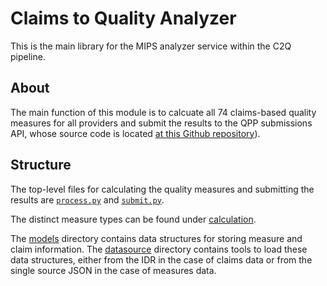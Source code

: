 # Claims to Quality Analyzer
This is the main library for the MIPS analyzer service within the C2Q pipeline.

## About
The main function of this module is to calcuate all 74 claims-based quality measures for all providers and submit the results to the QPP submissions API, whose source code is located [at this Github repository](https://github.com/CMSgov/qpp-submissions-api)).

## Structure
The top-level files for calculating the quality measures and submitting the results are [`process.py`](processing/process.py) and [`submit.py`](processing/submit.py). 

The distinct measure types can be found under [calculation](calculation/).

The [models](models/) directory contains data structures for storing measure and claim information. 
The [datasource](datasource/) directory contains tools to load these data structures, either from the IDR in the case of claims data or from the single source JSON in the case of measures data.